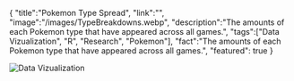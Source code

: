 {
    "title":"Pokemon Type Spread",
    "link":"",
    "image":"/images/TypeBreakdowns.webp",
    "description":"The amounts of each Pokemon type that have appeared across all games.",
    "tags":["Data Vizualization", "R", "Research", "Pokemon"],
    "fact":"The amounts of each Pokemon type that have appeared across all games.",
    "featured": true
}

![Data Vizualization](/images/TypeBreakdowns.webp "Pokemon Type Spread")